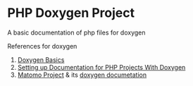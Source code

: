 # PHP Doxygen Project

A basic documentation of php files for doxygen

References for doxygen
1. [Doxygen Basics](http://www.outsource-online.net/blog/2022/07/13/doxygen-basics/)
2. [Setting up Documentation for PHP Projects With Doxygen](https://gist.github.com/billcreswell/5066109)
3. [Matomo Project](https://github.com/matomo-org/matomo) &amp; its [doxygen documetation](https://fossies.org/dox/matomo-4.10.1/index.html)
